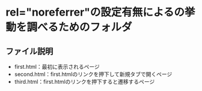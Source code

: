 # rel="noreferrer"の設定有無によるの挙動を調べるためのフォルダ

<!-- START doctoc -->
<!-- END doctoc -->

## ファイル説明
* first.html：最初に表示されるページ
* second.html：first.htmlのリンクを押下して新規タブで開くページ
* third.html：first.htmlのリンクを押下すると遷移するページ